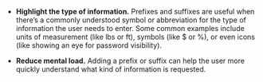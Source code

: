- **Highlight the type of information.** Prefixes and suffixes are useful when there’s a commonly understood symbol or abbreviation for the type of information the user needs to enter. Some common examples include units of measurement (like lbs or ft), symbols (like $ or %), or even icons (like showing an eye for password visibility).

- **Reduce mental load.** Adding a prefix or suffix can help the user more quickly understand what kind of information is requested.